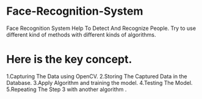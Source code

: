 # Face-Recognition-System
Face Recognition System Help To Detect And Recognize People.
Try to use different kind of methods with different kinds of algorithms. 
# Here is the key concept.
1.Capturing The Data using OpenCV.
2.Storing The Captured Data in the Database.
3.Apply Algorithm and training the model.
4.Testing The Model.
5.Repeating The Step 3 with another algorithm .
